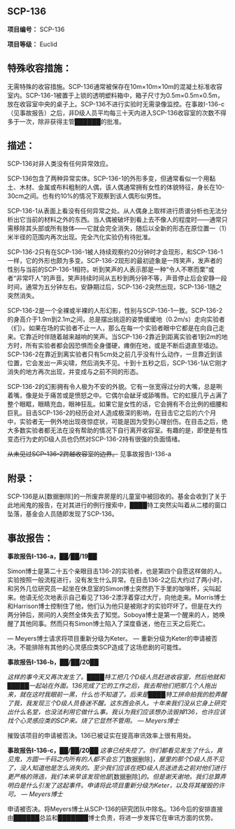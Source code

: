## SCP-136

**项目编号：** SCP-136

**项目等级：** Euclid

## 特殊收容措施：

无需特殊的收容措施。SCP-136通常被保存在10m×10m×10m的混凝土标准收容室内。SCP-136-1被置于上锁的透明塑料箱中，箱子尺寸为0.5m×0.5m×0.5m，放在收容室中央的桌子上。SCP-136不进行实验时无需录像监控。在事故I-136-c（见事故报告）之后，非D级人员平均每三十天内进入SCP-136收容室的次数不得多于一次，除非获得主管██████的批准。

## 描述：

SCP-136对非人类没有任何异常效应。

SCP-136包含了两种异常实体。SCP-136-1的外形多变，但通常看似一个用黏土、木材、金属或布料粗制的人偶，该人偶通常拥有女性的体貌特征，身长在10-30cm之间。也有约10%的情况下观察到该人偶形似男性。

SCP-136-1从表面上看没有任何异常之处。从人偶身上取样进行质谱分析也无法分析出它当前的材料之外的东西。当人偶被破坏到看上去不像人的程度时——通常只需移除其头部或所有肢体——它就会完全消失，随后以全新的形态在原位置一（1）米半径的范围内再次出现。完全汽化实验仍有待批准。

SCP-136-2只有在SCP-136-1被人持续观察约20分钟时才会现形，和SCP-136-1一样，它的外形也颇为多变。SCP-136-2现形的最初迹象是一阵笑声，发声者的性别与当前的SCP-136-1相符。听到笑声的人表示那是一种“令人不寒而栗”或者“非常吓人”的声音。笑声持续时间从五秒到两分钟不等，声音停止后会安静一段时间，通常为五分钟左右。安静期过后，SCP-136-2突然出现，SCP-136-1随之突然消失。

SCP-136-2是一个全裸或半裸的人形幻影，性别与SCP-136-1一致。SCP-136-2的身高介于1.9m到2.1m之间，总是摆出挑逗的姿势缓缓地（0.2m/s）走向实验者（们）。如果在场的实验者不止一人，那么在每一个实验者眼中它都是在向自己走来。它靠近时伴随着越来越响的笑声。当SCP-136-2靠近到距离实验者1到2m的地方时，所有实验者都会因恐惧而全身僵硬，瘫倒在地，或是不断后退直至墙边。SCP-136-2在靠近到离实验者只有5cm处之前几乎没有什么动作，一旦靠近到该位置，它会发出一声尖啸，然后消失不见。十到十五秒之后，SCP-136-1从它刚才消失的地方再次出现，并变成与之前不同的形态。

SCP-136-2的幻影拥有令人极为不安的外貌。它有一张宽得过分的大嘴，总是咧着嘴，像是处于痛苦或是愤怒之中。它偶尔会龇牙或舔嘴唇。它的虹膜几乎占满了整个眼眶，眼睛充血，眼神狂乱。如果它是女性的话，它会拥有不合比例的细腰和巨乳。目击SCP-136-2的经历会对人造成极深的影响，在目击它之后的六个月中，实验者无一例外地出现夜惊症状，可能是因为受到心理创伤。在目击之后，绝大多数实验者都无法在没有帮助的情况下自行离开收容室。有趣的是，即使是有性变态行为史的D级人员也仍然对SCP-136-2持有很强的负面情绪。

~~从未见过SCP-136-2跨越收容室的边界。~~ 见事故报告I-136-a

## **附录：**

SCP-136是从[数据删除]的一所废弃房屋的儿童室中被回收的。基金会收到了关于此地闹鬼的报告，在对其进行的例行搜索中，████特工突然尖叫着从二楼的窗口坠落，基金会人员随即发现了SCP-136。

## **事故报告：**

**事故报告I-136-a，██/██/19██**

Simon博士是第二十五个亲眼目击136-2的实验者，也是第四个自愿这样做的人。实验按照一般流程进行，没有发生什么异常。在目击136-2之后大约过了两小时，和另外几位研究员一起坐在休息室的Simon博士突然扔下手里的咖啡杯，尖叫起来。他语无伦次地表示自己看见了136-2漂浮着穿过大厅，向他走来。Morris博士和Harrison博士控制住了他，他们认为他只是被刚才的实验吓坏了。但是在大约两分钟后，房间的人突然全体失去了知觉。Soboya博士是第一个醒来的人，她唤醒了其他同事。然而只有Simon博士陷入了深度昏迷，他在三天之后死亡。

— Meyers博士请求将项目重新分级为Keter。
— 重新分级为Keter的申请被否决。不能排除有其他的心灵感应类SCP造成了这场悲剧的可能性。

**事故报告I-136-b，██/██/20██**

*这样的事今天又再次发生了。████特工把几个D级人员赶进收容室，然后他就和█████一起站在外面。136完成了它的工作之后，我去帮他们把那几个人拖出来，就在这时我眼前一黑，什么也不知道了。后来是████特工拼命拍我的脸弄醒了我，我发现三个D级人员昏迷不醒。这东西会杀人。十年来我们没从它身上研究出什么名堂，也没法利用它做什么事。我认为我们应该想办法毁掉136，也许应该找个心灵感应类的SCP来。烧了它显然不管用。
— Meyers博士*

摧毁该项目的申请被否决。136已被证实在提高审讯效率上很有用处。

**事故报告I-136-c，██/██/20██**
*这事已经失控了。你们都看见发生了什么，真见鬼，方圆一千码之内所有的人都不会忘了*[数据删除]*，屋里的那个D级人员不见了，没人知道他是怎么消失的。至少我们应该在把D级人员送进去之前对他们进行更严格的筛选，我们本来早该发现他是*[数据删除]*的。但是谢天谢地，我们总算弄明白是什么引发了这起事件。申请将此项目重新分级为Keter，以及将其摧毁的许可。
— Meyers博士*

申请被否决。将Meyers博士从SCP-136的研究团队中除名。136今后的安排直接由██████总监和███████博士负责，将进一步发挥它在审讯方面的优势。